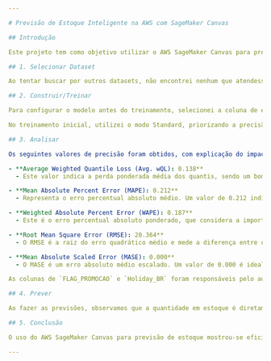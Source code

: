 ```yaml
---

# Previsão de Estoque Inteligente na AWS com SageMaker Canvas

## Introdução

Este projeto tem como objetivo utilizar o AWS SageMaker Canvas para prever a quantidade de estoque necessária, considerando variáveis como preços promocionais e datas de feriados no Brasil. O foco está em analisar e melhorar a precisão das previsões para auxiliar na gestão eficiente do estoque.

## 1. Selecionar Dataset

Ao tentar buscar por outros datasets, não encontrei nenhum que atendesse às necessidades específicas do projeto. Portanto, optei por utilizar um dos datasets fornecidos pelo repositório, que é relacionado ao preço promocional e renovação de estoque. 

## 2. Construir/Treinar

Para configurar o modelo antes do treinamento, selecionei a coluna de estoque como o alvo principal da análise. Além disso, especifiquei que o modelo utilizasse o calendário de feriados brasileiro no processo.

No treinamento inicial, utilizei o modo Standard, priorizando a precisão em detrimento da velocidade, o que resultou em um tempo total de 37 minutos para o treinamento do modelo. No entanto, ao retreinar o modelo, optei pelo modo Quick Build, que levou menos tempo para ser concluído e alterei o período de previsão para 9 dias no futuro.

## 3. Analisar

Os seguintes valores de precisão foram obtidos, com explicação do impacto deles no projeto:

- **Average Weighted Quantile Loss (Avg. wQL): 0.138**
  - Este valor indica a perda ponderada média dos quantis, sendo um bom valor, pois está próximo de zero, o que significa que as previsões estão bem ajustadas aos dados reais.

- **Mean Absolute Percent Error (MAPE): 0.212**
  - Representa o erro percentual absoluto médio. Um valor de 0.212 indica que, em média, as previsões estão cerca de 21,2% fora dos valores reais, o que é aceitável para este tipo de análise.

- **Weighted Absolute Percent Error (WAPE): 0.187**
  - Este é o erro percentual absoluto ponderado, que considera a importância relativa dos diferentes pontos de dados. Um valor de 0.187 é considerado bom, indicando previsões relativamente precisas.

- **Root Mean Square Error (RMSE): 20.364**
  - O RMSE é a raiz do erro quadrático médio e mede a diferença entre os valores previstos e os valores observados. Um RMSE de 20.364 sugere que as previsões têm uma variação média de 20 unidades em relação aos valores reais.

- **Mean Absolute Scaled Error (MASE): 0.000**
  - O MASE é um erro absoluto médio escalado. Um valor de 0.000 é ideal, indicando que as previsões estão muito próximas dos valores reais.

As colunas de `FLAG_PROMOCAO` e `Holiday_BR` foram responsáveis pelo aumento da precisão, enquanto a de `PRECO` afetou um pouco essa precisão.

## 4. Prever

Ao fazer as previsões, observamos que a quantidade em estoque é diretamente influenciada pelos fatores de estar em promoção, a época da compra (início e fim de mês) e as relações com os feriados. A partir do carnaval em fevereiro, que também é abordado nas previsões, é comum ocorrer a reposição de estoque, seja uma grande reposição ou uma reposição baixa.

## 5. Conclusão

O uso do AWS SageMaker Canvas para previsão de estoque mostrou-se eficiente e preciso, considerando as variáveis de preço promocional e feriados brasileiros. As análises e previsões realizadas podem ajudar as empresas a gerenciar seus estoques de maneira mais eficaz, prevenindo excessos ou faltas de produtos. A implementação de modelos de previsão inteligentes como este pode otimizar o processo de reposição de estoque, resultando em melhor atendimento ao cliente e redução de custos operacionais.

---
```

